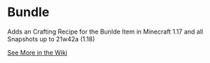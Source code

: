 # Bundle
Adds an Crafting Recipe for the Bunlde Item in Minecraft 1.17 and all Snapshots up to 21w42a (1.18)

[See More in the Wiki](https://github.com/mlavan303/Bundle/wiki)

